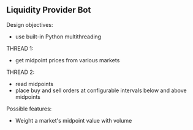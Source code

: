 ## Liquidity Provider Bot

Design objectives:

 - use built-in Python multithreading

THREAD 1:
 - get midpoint prices from various markets

THREAD 2:
 - read midpoints
 - place buy and sell orders at configurable intervals below and above midpoints

 Possible features:
  - Weight a market's midpoint value with volume